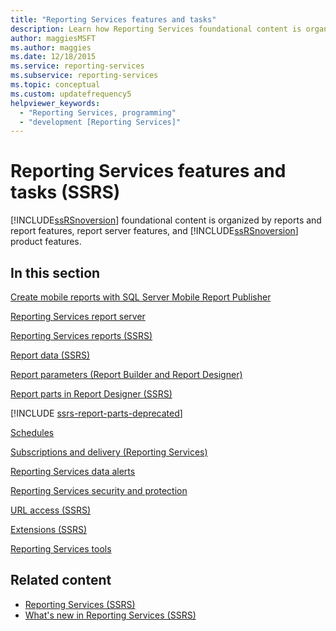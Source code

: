 ```yaml
---
title: "Reporting Services features and tasks"
description: Learn how Reporting Services foundational content is organized by reports and report features, report server features, and Reporting Services product features.
author: maggiesMSFT
ms.author: maggies
ms.date: 12/18/2015
ms.service: reporting-services
ms.subservice: reporting-services
ms.topic: conceptual
ms.custom: updatefrequency5
helpviewer_keywords:
  - "Reporting Services, programming"
  - "development [Reporting Services]"
---
```

# Reporting Services features and tasks (SSRS)
  [!INCLUDE[ssRSnoversion](../includes/ssrsnoversion-md.md)] foundational content is organized by reports and report features, report server features, and [!INCLUDE[ssRSnoversion](../includes/ssrsnoversion-md.md)] product features.  
  
## In this section  
 [Create mobile reports with SQL Server Mobile Report Publisher](../reporting-services/mobile-reports/create-mobile-reports-with-sql-server-mobile-report-publisher.md)  
  
 [Reporting Services report server](../reporting-services/report-server-sharepoint/reporting-services-report-server.md)  
  
 [Reporting Services reports &#40;SSRS&#41;](../reporting-services/reports/reporting-services-reports-ssrs.md)  
  
 [Report data &#40;SSRS&#41;](../reporting-services/report-data/report-data-ssrs.md)  
  
 [Report parameters &#40;Report Builder and Report Designer&#41;](../reporting-services/report-design/report-parameters-report-builder-and-report-designer.md)  
  
 [Report parts in Report Designer &#40;SSRS&#41;](../reporting-services/report-design/report-parts-in-report-designer-ssrs.md)  
 
 [!INCLUDE [ssrs-report-parts-deprecated](../includes/ssrs-report-parts-deprecated.md)]  
 
 [Schedules](../reporting-services/subscriptions/schedules.md)  
  
 [Subscriptions and delivery &#40;Reporting Services&#41;](../reporting-services/subscriptions/subscriptions-and-delivery-reporting-services.md)  
  
 [Reporting Services data alerts](../reporting-services/reporting-services-data-alerts.md)  
  
 [Reporting Services security and protection](../reporting-services/security/reporting-services-security-and-protection.md)  
  
 [URL access &#40;SSRS&#41;](../reporting-services/url-access-ssrs.md)  
  
 [Extensions &#40;SSRS&#41;](../reporting-services/extensions-ssrs.md)  
  
 [Reporting Services tools](../reporting-services/tools/reporting-services-tools.md)  
  
## Related content

- [Reporting Services &#40;SSRS&#41;](../reporting-services/create-deploy-and-manage-mobile-and-paginated-reports.md)   
- [What's new in Reporting Services &#40;SSRS&#41;](../reporting-services/what-s-new-in-sql-server-reporting-services-ssrs.md)
  
  
